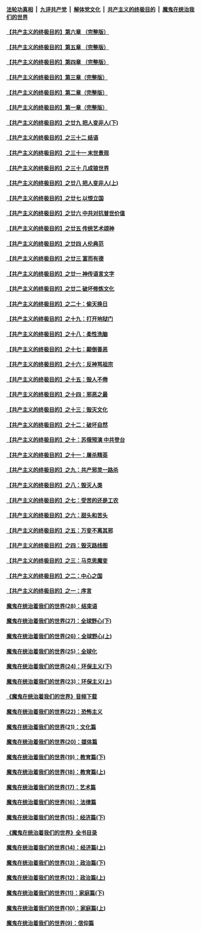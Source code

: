 ####  [法轮功真相](../../../../basic/blob/master/README.md?t=04131330) &nbsp;|&nbsp; [九评共产党](../../../../9ping.md/blob/master/README.md?t=04131330) &nbsp;|&nbsp; [解体党文化](../../../../jtdwh.md/blob/master/README.md?t=04131330)  &nbsp;|&nbsp; [共产主义的终极目的](../../../../gczydzjmd.md/blob/master/README.md?t=04131330) &nbsp;|&nbsp; [魔鬼在统治我们的世界](../../../../mgztzwmdsj.md/blob/master/README.md?t=04131330) 

#### [【共产主义的终极目的】第六章 （完整版）](../pages/nsc422/n11428913.md?t=04131330) 

#### [【共产主义的终极目的】第五章 （完整版）](../pages/nsc422/n11428912.md?t=04131330) 

#### [【共产主义的终极目的】第四章 （完整版）](../pages/nsc422/n11428907.md?t=04131330) 

#### [【共产主义的终极目的】第三章（完整版）](../pages/nsc422/n11428848.md?t=04131330) 

#### [【共产主义的终极目的】第二章（完整版）](../pages/nsc422/n11428831.md?t=04131330) 

#### [【共产主义的终极目的】第一章（完整版）](../pages/nsc422/n11417651.md?t=04131330) 

#### [【共产主义的终极目的】之廿九 把人变非人(下)](../pages/nsc422/n11344140.md?t=04131330) 

#### [【共产主义的终极目的】之三十二 结语](../pages/nsc422/n11360535.md?t=04131330) 

#### [【共产主义的终极目的】之三十一 末世景观](../pages/nsc422/n11351129.md?t=04131330) 

#### [【共产主义的终极目的】之三十 几成狼世界](../pages/nsc422/n11348280.md?t=04131330) 

#### [【共产主义的终极目的】之廿八 把人变非人(上)](../pages/nsc422/n11340492.md?t=04131330) 

#### [【共产主义的终极目的】之廿七 以恨立国](../pages/nsc422/n11336944.md?t=04131330) 

#### [【共产主义的终极目的】之廿六 中共对抗普世价值](../pages/nsc422/n11324785.md?t=04131330) 

#### [【共产主义的终极目的】之廿五 传统艺术颂神](../pages/nsc422/n11296396.md?t=04131330) 

#### [【共产主义的终极目的】之廿四 人伦典范](../pages/nsc422/n11296397.md?t=04131330) 

#### [【共产主义的终极目的】之廿三 富而有德](../pages/nsc422/n11283598.md?t=04131330) 

#### [【共产主义的终极目的】之廿一 神传语言文字](../pages/nsc422/n11263265.md?t=04131330) 

#### [【共产主义的终极目的】之廿二 破坏修炼文化](../pages/nsc422/n11245728.md?t=04131330) 

#### [【共产主义的终极目的】之二十：偷天换日](../pages/nsc422/n11238846.md?t=04131330) 

#### [【共产主义的终极目的】之十九：打开地狱门](../pages/nsc422/n11206376.md?t=04131330) 

#### [【共产主义的终极目的】之十八：柔性洗脑](../pages/nsc422/n11199994.md?t=04131330) 

#### [【共产主义的终极目的】之十七：颠倒善恶](../pages/nsc422/n11179782.md?t=04131330) 

#### [【共产主义的终极目的】之十六：反神骂祖宗](../pages/nsc422/n11166798.md?t=04131330) 

#### [【共产主义的终极目的】之十五：毁人不倦](../pages/nsc422/n11166792.md?t=04131330) 

#### [【共产主义的终极目的】之十四：邪恶之最](../pages/nsc422/n11150249.md?t=04131330) 

#### [【共产主义的终极目的】之十三：毁灭文化](../pages/nsc422/n11135227.md?t=04131330) 

#### [【共产主义的终极目的】之十二：破坏自然](../pages/nsc422/n11135214.md?t=04131330) 

#### [【共产主义的终极目的】之十：苏俄预演 中共登台](../pages/nsc422/n11118424.md?t=04131330) 

#### [【共产主义的终极目的】之十一：屠杀精英](../pages/nsc422/n11118442.md?t=04131330) 

#### [【共产主义的终极目的】之九：共产邪灵一路杀](../pages/nsc422/n11114139.md?t=04131330) 

#### [【共产主义的终极目的】之八：毁灭人类](../pages/nsc422/n11108503.md?t=04131330) 

#### [【共产主义的终极目的】之七：受苦的还是工农](../pages/nsc422/n11101809.md?t=04131330) 

#### [【共产主义的终极目的】之六：甜头和苦头](../pages/nsc422/n11096971.md?t=04131330) 

#### [【共产主义的终极目的】之五：万变不离其邪](../pages/nsc422/n11091285.md?t=04131330) 

#### [【共产主义的终极目的】之四：毁灭路线图](../pages/nsc422/n11086284.md?t=04131330) 

#### [【共产主义的终极目的】之三：马克思魔变](../pages/nsc422/n11061941.md?t=04131330) 

#### [【共产主义的终极目的】之二：中心之国](../pages/nsc422/n11047728.md?t=04131330) 

#### [【共产主义的终极目的】之一：序言](../pages/nsc422/n11086077.md?t=04131330) 

#### [魔鬼在统治着我们的世界(28)：结束语](../pages/nsc422/n10936246.md?t=04131330) 

#### [魔鬼在统治着我们的世界(27)：全球野心(下)](../pages/nsc422/n10928319.md?t=04131330) 

#### [魔鬼在统治着我们的世界(26)：全球野心(上)](../pages/nsc422/n10900318.md?t=04131330) 

#### [魔鬼在统治着我们的世界(25)：全球化](../pages/nsc422/n10788205.md?t=04131330) 

#### [魔鬼在统治着我们的世界(24)：环保主义(下)](../pages/nsc422/n10695307.md?t=04131330) 

#### [魔鬼在统治着我们的世界(23)：环保主义(上)](../pages/nsc422/n10688613.md?t=04131330) 

#### [《魔鬼在统治着我们的世界》音频下载](../pages/nsc422/n10635553.md?t=04131330) 

#### [魔鬼在统治着我们的世界(22)：恐怖主义](../pages/nsc422/n10614727.md?t=04131330) 

#### [魔鬼在统治着我们的世界(21)：文化篇](../pages/nsc422/n10597706.md?t=04131330) 

#### [魔鬼在统治着我们的世界(20)：媒体篇](../pages/nsc422/n10586579.md?t=04131330) 

#### [魔鬼在统治着我们的世界(19)：教育篇(下)](../pages/nsc422/n10564808.md?t=04131330) 

#### [魔鬼在统治着我们的世界(18)：教育篇(上)](../pages/nsc422/n10526970.md?t=04131330) 

#### [魔鬼在统治着我们的世界(17)：艺术篇](../pages/nsc422/n10499093.md?t=04131330) 

#### [魔鬼在统治着我们的世界(16)：法律篇](../pages/nsc422/n10485969.md?t=04131330) 

#### [魔鬼在统治着我们的世界(15)：经济篇(下)](../pages/nsc422/n10469975.md?t=04131330) 

#### [《魔鬼在统治着我们的世界》全书目录](../pages/nsc422/n10464261.md?t=04131330) 

#### [魔鬼在统治着我们的世界(14)：经济篇(上)](../pages/nsc422/n10457370.md?t=04131330) 

#### [魔鬼在统治着我们的世界(13)：政治篇(下)](../pages/nsc422/n10448270.md?t=04131330) 

#### [魔鬼在统治着我们的世界(12)：政治篇(上)](../pages/nsc422/n10444576.md?t=04131330) 

#### [魔鬼在统治着我们的世界(11)：家庭篇(下)](../pages/nsc422/n10440961.md?t=04131330) 

#### [魔鬼在统治着我们的世界(10)：家庭篇(上)](../pages/nsc422/n10435448.md?t=04131330) 

#### [魔鬼在统治着我们的世界(9)：信仰篇](../pages/nsc422/n10432159.md?t=04131330) 

